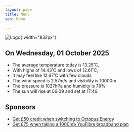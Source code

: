 ```yaml
---
layout: page
title: Menu
seo: Menu

---
```


![Logo](/images/logo.jpg){:width="832px"}

<!-- weather_marker starts -->
## On Wednesday, 01 October 2025

- The average temperature today is 13.25˚C,
- With highs of 14.43˚C and lows of 12.61˚C,
- It may feel like 12.67˚C with few clouds
- The wind speed is 2.57m/s and visibility is 10000m
- The pressure is 1027hPa and humidity is 78%
- The sun will rise at 06:09 and set at 17:46

<!-- weather_marker ends -->

## Sponsors

- [Get £50 credit when switching to Octopus Energy](https://bit.ly/3oD1nnS)
- [Get £75 when taking a 1000mb YouFibre broadband plan](https://aklam.io/91zWhU?)
